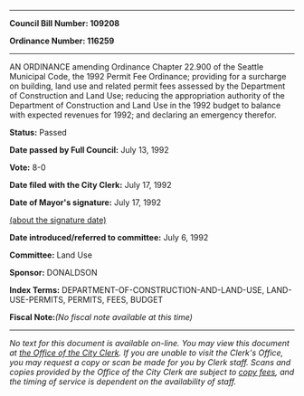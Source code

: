 

********

**Council Bill Number: 109208**
   
**Ordinance Number: 116259**
********

 AN ORDINANCE amending Ordinance Chapter 22.900 of the Seattle Municipal Code, the 1992 Permit Fee Ordinance; providing for a surcharge on building, land use and related permit fees assessed by the Department of Construction and Land Use; reducing the appropriation authority of the Department of Construction and Land Use in the 1992 budget to balance with expected revenues for 1992; and declaring an emergency therefor.

**Status:** Passed
   
**Date passed by Full Council:** July 13, 1992
   
**Vote:** 8-0
   
**Date filed with the City Clerk:** July 17, 1992
   
**Date of Mayor's signature:** July 17, 1992
   
[(about the signature date)](/~public/approvaldate.htm)
   
   
   
**Date introduced/referred to committee:** July 6, 1992
   
**Committee:** Land Use
   
**Sponsor:** DONALDSON
   
   
**Index Terms:** DEPARTMENT-OF-CONSTRUCTION-AND-LAND-USE, LAND-USE-PERMITS, PERMITS, FEES, BUDGET

**Fiscal Note:**_(No fiscal note available at this time)_
********

_No text for this document is available on-line. You may view this document at [the Office of the City Clerk](http://www.seattle.gov/leg/clerk/contactUs.htm). If you are unable to visit the Clerk's Office, you may request a copy or scan be made for you by Clerk staff. Scans and copies provided by the Office of the City Clerk are subject to [copy fees](http://clerk.seattle.gov/~public/clerkfees.htm), and the timing of service is dependent on the availability of staff._

